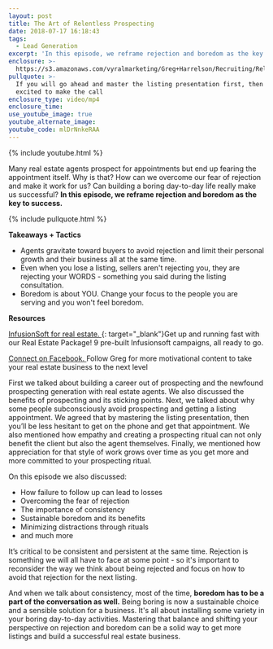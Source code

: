 ```yaml
---
layout: post
title: The Art of Relentless Prospecting
date: 2018-07-17 16:18:43
tags:
  - Lead Generation
excerpt: 'In this episode, we reframe rejection and boredom as the key to success.'
enclosure: >-
  https://s3.amazonaws.com/vyralmarketing/Greg+Harrelson/Recruiting/Relentless+Prospecting.mp4
pullquote: >-
  If you will go ahead and master the listing presentation first, then you're
  excited to make the call
enclosure_type: video/mp4
enclosure_time:
use_youtube_image: true
youtube_alternate_image:
youtube_code: mlDrNnkeRAA
---
```


{% include youtube.html %}

Many real estate agents prospect for appointments but end up fearing the appointment itself. Why is that? How can we overcome our fear of rejection and make it work for us? Can building a boring day-to-day life really make us successful? **In this episode, we reframe rejection and boredom as the key to success.**

{% include pullquote.html %}

**Takeaways + Tactics**

* Agents gravitate toward buyers to avoid rejection and limit their personal growth and their business all at the same time.
* Even when you lose a listing, sellers aren't rejecting you, they are rejecting your WORDS - something you said during the listing consultation.
* Boredom is about YOU. Change your focus to the people you are serving and you won't feel boredom.

**Resources**

[InfusionSoft for real estate.&nbsp;](http://www.realestatesalessolutions.com/){: target="_blank"}Get up and running fast with our Real Estate Package! 9 pre-built Infusionsoft campaigns, all ready to go.

[Connect on Facebook.&nbsp;](https://www.facebook.com/gregharrelson?fref=ts)Follow Greg for more motivational content to take your real estate business to the next level

First we talked about building a career out of prospecting and the newfound prospecting generation with real estate agents. We also discussed the benefits of prospecting and its sticking points. Next, we talked about why some people subconsciously avoid prospecting and getting a listing appointment. We agreed that by mastering the listing presentation, then you’ll be less hesitant to get on the phone and get that appointment. We also mentioned how empathy and creating a prospecting ritual can not only benefit the client but also the agent themselves. Finally, we mentioned how appreciation for that style of work grows over time as you get more and more committed to your prospecting ritual.

On this episode we also discussed:

* How failure to follow up can lead to losses
* Overcoming the fear of rejection
* The importance of consistency
* Sustainable boredom and its benefits
* Minimizing distractions through rituals
* and much more

It’s critical to be consistent and persistent at the same time. Rejection is something we will all have to face at some point - so it's important to reconsider the way we think about being rejected and focus on how to avoid that rejection for the next listing.

And when we talk about consistency, most of the time,&nbsp;**boredom has to be a part of the conversation as well.**&nbsp;Being boring is now a sustainable choice and a sensible solution for a business. It's all about installing some variety in your boring day-to-day activities. Mastering that balance and shifting your perspective on rejection and boredom can be a solid way to get more listings and build a successful real estate business.